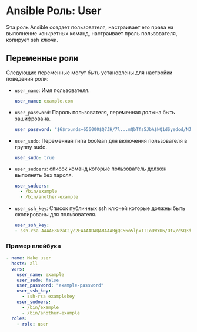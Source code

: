 # Ansible Роль: User

Эта роль Ansible создает пользователя, настраивает его права на выполнение конкретных команд, настраивает проль пользователя, копирует ssh ключи.

## Переменные роли

Следующие переменные могут быть установлены для настройки поведения роли:

- `user_name`: Имя пользователя.
  ```yaml
  user_name: example.com

- `user_password`: Пароль пользователя, переменная должна быть зашифрована.
  ```yaml
  user_password: "$6$rounds=656000$Q7JH/7l...mQbTfs5JbA$NQ1dSyedod/NJ0T1tI..."

- `user_sudo`: Переменная типа boolean для включения пользователя в группу sudo.
  ```yaml
  user_sudo: true

- `user_sudoers`: список команд которые пользователь должен выполнять без пароля.
  ```yaml
  user_sudoers: 
    - /bin/example
    - /bin/another-example

- `user_ssh_key`: Список публичных ssh ключей которые должны быть скопированы для пользователя.
  ```yaml
  user_ssh_key:
  - ssh-rsa AAAAB3NzaC1yc2EAAAADAQABAAABgQC56o5lpxITIoDWYU6/Otv/cSQ3d5odBf0jM6PhmW0+cKRU8oNxaDQrbkcWhL...


### Пример плейбука
```yaml
- name: Make user
  hosts: all
  vars:
    user_name: example
    user_sudo: false
    user_password: "example-password"
    user_ssh_key:
      - ssh-rsa examplekey
    user_sudoers:
      - /bin/example
      - /bin/another-example
  roles:
    - role: user
